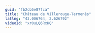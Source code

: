 ```yaml
---
guid: "fb2cb5e87fca"
title: "Château de Villerouge-Termenès"
latlng: "43.006764, 2.626792"
videoId: "xrOuLQ6RxHQ" 
---
```

